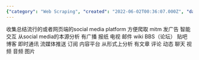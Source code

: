 ```yaml
---
{"category": "Web Scraping", "created": "2022-06-02T00:36:07.000Z", "date": "2022-06-02 00:36:07", "description": "This article explores the various forms of content found on popular social media platforms and delves into the process of web scraping to extract data for analysis. Additionally, it discusses strategies to mitigate advertising impact within these platforms.", "modified": "2022-08-18T16:26:39.617Z", "tags": ["platforms", "social media", "stub"], "title": "Social Media Platforms"}
---
```

收集总结流行的或者网页端的social media platform 方便爬取 mitm 发广告 智能交互
从social media的本源分析 有广播 报纸 电视 邮件 wiki BBS（论坛） 贴吧 博客 即时通讯 流媒体推送 订阅 内容平台
从形式上分析 有文章 评论 动态 聊天 视频 音频 图片